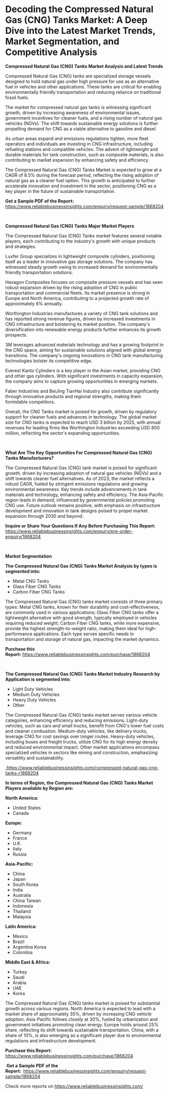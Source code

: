 <p><h1>Decoding the Compressed Natural Gas (CNG) Tanks Market: A Deep Dive into the Latest Market Trends, Market Segmentation, and Competitive Analysis</h1></p><p><strong>Compressed Natural Gas (CNG) Tanks Market Analysis and Latest Trends</strong></p>
<p><p>Compressed Natural Gas (CNG) tanks are specialized storage vessels designed to hold natural gas under high pressure for use as an alternative fuel in vehicles and other applications. These tanks are critical for enabling environmentally friendly transportation and reducing reliance on traditional fossil fuels. </p><p>The market for compressed natural gas tanks is witnessing significant growth, driven by increasing awareness of environmental issues, government incentives for cleaner fuels, and a rising number of natural gas vehicles (NGVs). The shift towards sustainable energy solutions is further propelling demand for CNG as a viable alternative to gasoline and diesel. </p><p>As urban areas expand and emissions regulations tighten, more fleet operators and individuals are investing in CNG infrastructure, including refueling stations and compatible vehicles. The advent of lightweight and durable materials for tank construction, such as composite materials, is also contributing to market expansion by enhancing safety and efficiency.</p><p>The Compressed Natural Gas (CNG) Tanks Market is expected to grow at a CAGR of 8.5% during the forecast period, reflecting the rising adoption of natural gas as a cleaner fuel option. This growth is anticipated to further accelerate innovation and investment in the sector, positioning CNG as a key player in the future of sustainable transportation.</p></p>
<p><strong>Get a Sample PDF of the Report:&nbsp;</strong> <a href="https://www.reliablebusinessinsights.com/enquiry/request-sample/1868204?utm_campaign=2234&utm_medium=2&utm_source=Github&utm_content=ia&utm_term=14022025&utm_id=compressed-natural-gas-cng-tanks">https://www.reliablebusinessinsights.com/enquiry/request-sample/1868204</a></p>
<p>&nbsp;</p>
<p><strong>Compressed Natural Gas (CNG) Tanks Major Market Players</strong></p>
<p><p>The Compressed Natural Gas (CNG) Tanks market features several notable players, each contributing to the industry's growth with unique products and strategies. </p><p>Luxfer Group specializes in lightweight composite cylinders, positioning itself as a leader in innovative gas storage solutions. The company has witnessed steady growth owing to increased demand for environmentally friendly transportation solutions.</p><p>Hexagon Composites focuses on composite pressure vessels and has seen robust expansion driven by the rising adoption of CNG in public transportation and commercial fleets. Its market presence is strong in Europe and North America, contributing to a projected growth rate of approximately 6% annually.</p><p>Worthington Industries manufactures a variety of CNG tank solutions and has reported strong revenue figures, driven by increased investments in CNG infrastructure and bolstering its market position. The company's diversification into renewable energy products further enhances its growth prospects.</p><p>3M leverages advanced materials technology and has a growing footprint in the CNG space, aiming for sustainable solutions aligned with global energy transitions. The company's ongoing innovations in CNG tank manufacturing technologies bolster its competitive edge.</p><p>Everest Kanto Cylinders is a key player in the Asian market, providing CNG and other gas cylinders. With significant investments in capacity expansion, the company aims to capture growing opportunities in emerging markets.</p><p>Faber Industries and BeiJing TianHai Industry also contribute significantly through innovative products and regional strengths, making them formidable competitors.</p><p>Overall, the CNG Tanks market is poised for growth, driven by regulatory support for cleaner fuels and advances in technology. The global market size for CNG tanks is expected to reach USD 3 billion by 2025, with annual revenues for leading firms like Worthington Industries exceeding USD 800 million, reflecting the sector's expanding opportunities.</p></p>
<p>&nbsp;</p>
<p><strong>What Are The Key Opportunities For Compressed Natural Gas (CNG) Tanks Manufacturers?</strong></p>
<p><p>The Compressed Natural Gas (CNG) tank market is poised for significant growth, driven by increasing adoption of natural gas vehicles (NGVs) and a shift towards cleaner fuel alternatives. As of 2023, the market reflects a robust CAGR, fueled by stringent emissions regulations and growing environmental awareness. Key trends include advancements in tank materials and technology, enhancing safety and efficiency. The Asia-Pacific region leads in demand, influenced by governmental policies promoting CNG use. Future outlook remains positive, with emphasis on infrastructure development and innovation in tank designs poised to propel market expansion through 2030 and beyond.</p></p>
<p><strong>Inquire or Share Your Questions If Any Before Purchasing This Report:</strong> <a href="https://www.reliablebusinessinsights.com/enquiry/pre-order-enquiry/1868204?utm_campaign=2234&utm_medium=2&utm_source=Github&utm_content=ia&utm_term=14022025&utm_id=compressed-natural-gas-cng-tanks">https://www.reliablebusinessinsights.com/enquiry/pre-order-enquiry/1868204</a></p>
<p>&nbsp;</p>
<p><strong>Market Segmentation</strong></p>
<p><strong>The Compressed Natural Gas (CNG) Tanks Market Analysis by types is segmented into:</strong></p>
<p><ul><li>Metal CNG Tanks</li><li>Glass Fiber CNG Tanks</li><li>Carbon Fiber CNG Tanks</li></ul></p>
<p><p>The Compressed Natural Gas (CNG) tanks market consists of three primary types: Metal CNG tanks, known for their durability and cost-effectiveness, are commonly used in various applications; Glass Fiber CNG tanks offer a lightweight alternative with good strength, typically employed in vehicles requiring reduced weight; Carbon Fiber CNG tanks, while more expensive, provide the highest strength-to-weight ratio, making them ideal for high-performance applications. Each type serves specific needs in transportation and storage of natural gas, impacting the market dynamics.</p></p>
<p><strong>Purchase this Report:&nbsp;</strong><a href="https://www.reliablebusinessinsights.com/purchase/1868204?utm_campaign=2234&utm_medium=2&utm_source=Github&utm_content=ia&utm_term=14022025&utm_id=compressed-natural-gas-cng-tanks">https://www.reliablebusinessinsights.com/purchase/1868204</a></p>
<p>&nbsp;</p>
<p><strong>The Compressed Natural Gas (CNG) Tanks Market Industry Research by Application is segmented into:</strong></p>
<p><ul><li>Light Duty Vehicles</li><li>Medium Duty Vehicles</li><li>Heavy Duty Vehicles</li><li>Other</li></ul></p>
<p><p>The Compressed Natural Gas (CNG) tanks market serves various vehicle categories, enhancing efficiency and reducing emissions. Light-duty vehicles, such as cars and small trucks, benefit from CNG's lower fuel costs and cleaner combustion. Medium-duty vehicles, like delivery trucks, leverage CNG for cost savings over longer routes. Heavy-duty vehicles, including buses and freight trucks, utilize CNG for its high energy density and reduced environmental impact. Other market applications encompass specialized vehicles in sectors like mining and construction, emphasizing versatility and sustainability.</p></p>
<p><a href="https://www.reliablebusinessinsights.com/compressed-natural-gas-cng-tanks-r1868204?utm_campaign=2234&utm_medium=2&utm_source=Github&utm_content=ia&utm_term=14022025&utm_id=compressed-natural-gas-cng-tanks">&nbsp;https://www.reliablebusinessinsights.com/compressed-natural-gas-cng-tanks-r1868204</a></p>
<p><strong>In terms of Region, the Compressed Natural Gas (CNG) Tanks Market Players available by Region are:</strong></p>
<p>
    <p> <strong> North America: </strong>
        <ul>
            <li>United States</li>
            <li>Canada</li>
        </ul>
        </p> 
    <p> <strong> Europe: </strong>
        <ul>
            <li>Germany</li>
            <li>France</li>
            <li>U.K.</li>
            <li>Italy</li>
            <li>Russia</li>
        </ul>
        </p> 
    <p> <strong> Asia-Pacific: </strong>
        <ul>
            <li>China</li>
            <li>Japan</li>
            <li>South Korea</li>
            <li>India</li>
            <li>Australia</li>
            <li>China Taiwan</li>
            <li>Indonesia</li>
            <li>Thailand</li>
            <li>Malaysia</li>
        </ul>
        </p> 
    <p> <strong> Latin America: </strong>
        <ul>
            <li>Mexico</li>
            <li>Brazil</li>
            <li>Argentina Korea</li>
            <li>Colombia</li>
        </ul>
        </p> 
    <p> <strong> Middle East & Africa: </strong>
        <ul>
            <li>Turkey</li>
            <li>Saudi</li>
            <li>Arabia</li>
            <li>UAE</li>
            <li>Korea</li>
        </ul>
    </p>
    </p>
<p><p>The Compressed Natural Gas (CNG) tanks market is poised for substantial growth across various regions. North America is expected to lead with a market share of approximately 35%, driven by increasing CNG vehicle adoption. Asia-Pacific follows closely at 30%, fueled by urbanization and government initiatives promoting clean energy. Europe holds around 25% share, reflecting its shift towards sustainable transportation. China, with a share of 10%, is also emerging as a significant player due to environmental regulations and infrastructure development.</p></p>
<p><strong>Purchase this Report: </strong><a href="https://www.reliablebusinessinsights.com/purchase/1868204?utm_campaign=2234&utm_medium=2&utm_source=Github&utm_content=ia&utm_term=14022025&utm_id=compressed-natural-gas-cng-tanks">https://www.reliablebusinessinsights.com/purchase/1868204</a></p>
<p>&nbsp;<strong>Get a Sample PDF of the Report:&nbsp;&nbsp;</strong><a href="https://www.reliablebusinessinsights.com/enquiry/request-sample/1868204?utm_campaign=2234&utm_medium=2&utm_source=Github&utm_content=ia&utm_term=14022025&utm_id=compressed-natural-gas-cng-tanks">https://www.reliablebusinessinsights.com/enquiry/request-sample/1868204</a></p>
<p><strong></strong></p>
<p>Check more reports on <a href="https://www.reliablebusinessinsights.com/?utm_campaign=2234&utm_medium=2&utm_source=Github&utm_content=ia&utm_term=14022025&utm_id=compressed-natural-gas-cng-tanks">https://www.reliablebusinessinsights.com/</a></p>